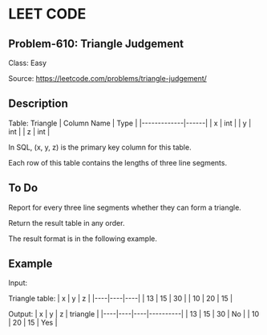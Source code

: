 # LEET CODE
## Problem-610: Triangle Judgement
Class: Easy

Source: https://leetcode.com/problems/triangle-judgement/

## Description
Table: Triangle
| Column Name | Type |
|-------------|------|
| x           | int  |
| y           | int  |
| z           | int  |

In SQL, (x, y, z) is the primary key column for this table.

Each row of this table contains the lengths of three line segments.
 
## To Do
Report for every three line segments whether they can form a triangle.

Return the result table in any order.

The result format is in the following example.

## Example

Input: 

Triangle table:
| x  | y  | z  |
|----|----|----|
| 13 | 15 | 30 |
| 10 | 20 | 15 |

Output: 
| x  | y  | z  | triangle |
|----|----|----|----------|
| 13 | 15 | 30 | No       |
| 10 | 20 | 15 | Yes      |

